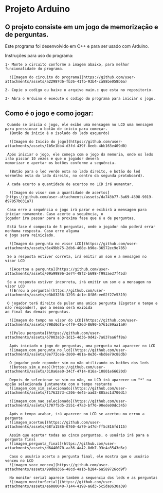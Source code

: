 # Projeto Arduino

##  O projeto consiste em um jogo de memorização e de perguntas.

  Este programa foi desenvolvido em C++ e para ser usado com Arduino. 

  Instruções para uso do programa:

    1- Monte o circuito conforme a imagem abaixo, para melhor funcionalidade do programa.
    
      ![Imagem do circuito do programa](https://github.com/user-attachments/assets/a22987d6-fb36-41fb-93b4-ca88be058b6a)

    2- Copie o codigo ou baixe o arquivo main.c que esta no repositorio.

    3- Abra o Arduino e execute o codigo do programa para iniciar o jogo.


## Como é o jogo e como jogar:

     Quando se inicia o jogo, ele exibe uma mensagem no LCD uma mensagem para pressionar o botão de inicio para começar.
      (Botão de inicio é o isolado do lado esquerdo)
      
      ![Imagem do Inicio do jogo](https://github.com/user-attachments/assets/1b5e1bb4-d3fd-439f-8eeb-4bb163e409d0)

     Após iniciar o jogo, ele começa com o jogo da memoria, onde os leds irão piscar 10 vezes e que o jogador deverá
    memorizar e apertar os botões conforme a sequência. 

      (Botão para o led verde esta no lado direito, e botão do led vermelho esta do lado direito, no centro da segunda protoboard).
      
     A cada acerto a quantidade de acertos no LCD irá aumentar.

      ![Imagem do visor com a quantidade de acertos](https://github.com/user-attachments/assets/da743b77-3a69-4398-9019-d97857b031a7)

     Caso erre a sequência o jogo irá parar e exibirá a mensagem para iniciar novamente. Caso acerte a sequência, o
    jogador ira passar para a proxima fase que é a de perguntas. 
    
     Está fase é composta de 5 perguntas, onde o jogador não poderá errar nenhuma resposta. Caso erre alguma
    o jogo sera reiniciado.

      ![Imagem da pergunta no visor LCD](https://github.com/user-attachments/assets/6c49bb75-2db6-468e-b90a-36572ec9e785)

     Se a resposta estiver correta, irá emitir um som e a mensagem no visor LCD
     
      ![Acertou a pergunta](https://github.com/user-attachments/assets/09a99896-3e74-48f2-b698-f993ae37f45d)

     Se a resposta estiver incorreta, irá emitir um som e a mensagem no visor LCD
      ![Errou a pergunta](https://github.com/user-attachments/assets/e3b83236-1293-4c1e-8f86-ee02f27e5319)

     O jogador terá direito de pular uma unica pergunta (Esgotar o tempo e não responder), que a mesma será exibida
    ao final das demais perguntas.

      ![Imagem do tempo no visor do LCD](https://github.com/user-attachments/assets/798d0dfa-c4f9-426d-8690-5761c99aa1a9)
      
      ![Pulou pergunta](https://github.com/user-attachments/assets/67003a53-1d15-4d36-9d42-7a837aa6ff8a)
      
      Após iniciado o jogo de perguntas, uma pergunta vai aparecer no LCD
      ![imagem_com_pergunta_no_lcd](https://github.com/user-attachments/assets/8e772cea-3800-481a-8e36-4bd8e79c88db)

      O jogador pode reponder sim ou não utilizando os botões dos leds
      ![botoes_sim_e_nao](https://github.com/user-attachments/assets/310a6ae0-34cf-4714-816a-10801e66620d)

      Depois de selecionar se sim ou não, no LCD irá aparecer um "*" na opção selecionada juntamente com o tempo restante
      ![imagem_com_sim_selecionado](https://github.com/user-attachments/assets/f1763273-c206-4e45-aad2-805ac1d700d1)

      ![imagem_com_nao_selecionado](https://github.com/user-attachments/assets/1707f5d5-2551-47a3-bf76-90ede00dc345)

      Após o tempo acabar, irá aparecer no LCD se acertou ou errou a pergunta
      ![imagem_acertou](https://github.com/user-attachments/assets/68fa1586-0760-4a79-a47d-ff5c816fd115)

      Assim que acertar todas as cinco perguntas, o usuário irá para a pergunta final
      ![imagem_pergunta_final](https://github.com/user-attachments/assets/d6440070-aa36-4a42-8db7-93e4a3543d6c)

      Caso o usuário acerto a pergunta final, ele mostra que o usuário venceu no LCD
      ![imagem_voce_venceu](https://github.com/user-attachments/assets/99d89366-48cd-4a1b-b284-6a589726cd9f)

      No monitor serial aparece também a sequencia dos leds e as perguntas
      ![imagem_monitorSerial](https://github.com/user-attachments/assets/e6080040-7144-4198-a6d3-5c5da0630a39)

    

      

